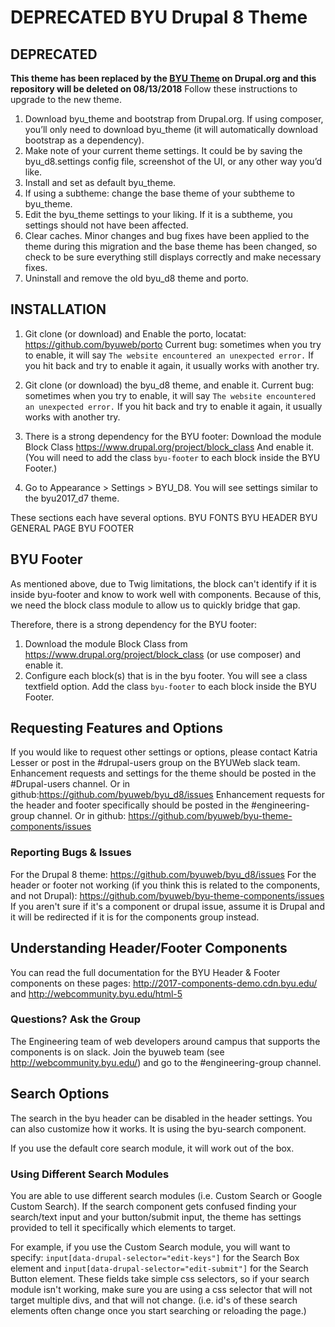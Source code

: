 # DEPRECATED BYU Drupal 8 Theme

## DEPRECATED
**This theme has been replaced by the [BYU Theme](https://drupal.org/projects/byu_theme) on Drupal.org and this repository will be deleted on 08/13/2018** Follow these instructions to upgrade to the new theme.

1.	Download byu_theme and bootstrap from Drupal.org. If using composer, you’ll only need to download byu_theme (it will automatically download bootstrap as a dependency).
2.	Make note of your current theme settings. It could be by saving the byu_d8.settings config file, screenshot of the UI, or any other way you’d like.
3.	Install and set as default byu_theme.
4.	If using a subtheme: change the base theme of your subtheme to byu_theme.
5.	Edit the byu_theme settings to your liking. If it is a subtheme, you settings should not have been affected.
6.	Clear caches. Minor changes and bug fixes have been applied to the theme during this migration and the base theme has been changed, so check to be sure everything still displays correctly and make necessary fixes.
7.	Uninstall and remove the old byu_d8 theme and porto. 


## INSTALLATION
1. Git clone (or download) and Enable the porto, locatat: https://github.com/byuweb/porto
  Current bug: sometimes when you try to enable, it will say `The website encountered an unexpected error.` If you hit back and try to enable it again, it usually works with another try.
2. Git clone (or download) the byu_d8 theme, and enable it. 
  Current bug: sometimes when you try to enable, it will say `The website encountered an unexpected error.` If you hit back and try to enable it again, it usually works with another try.

3. There is a strong dependency for the BYU footer: Download the module Block Class https://www.drupal.org/project/block_class
And enable it. (You will need to add the class `byu-footer` to each block inside the BYU Footer.)

4. Go to Appearance > Settings > BYU_D8. You will see settings similar to the byu2017_d7 theme.

These sections each have several options.
BYU FONTS
BYU HEADER
BYU GENERAL PAGE
BYU FOOTER

## BYU Footer
As mentioned above, due to Twig limitations, the block can't identify if it is inside byu-footer and know to work well with components. Because of this, we need the block class module to allow us to quickly bridge that gap.

Therefore, there is a strong dependency for the BYU footer: 
1. Download the module Block Class from https://www.drupal.org/project/block_class (or use composer) and enable it. 
2. Configure each block(s) that is in the byu footer. You will see a class textfield option. Add the class `byu-footer` to each block inside the BYU Footer.

## Requesting Features and Options
If you would like to request other settings or options, please contact Katria Lesser or post in the #drupal-users group on the BYUWeb slack team.
Enhancement requests and settings for the theme should be posted in the #Drupal-users channel. 
Or in github:https://github.com/byuweb/byu_d8/issues
Enhancement requests for the header and footer specifically should be posted in the #engineering-group channel.
Or in github: https://github.com/byuweb/byu-theme-components/issues

### Reporting Bugs & Issues

For the Drupal 8 theme: https://github.com/byuweb/byu_d8/issues
For the header or footer not working (if you think this is related to the components, and not Drupal):
https://github.com/byuweb/byu-theme-components/issues
If you aren't sure if it's a component or drupal issue, assume it is Drupal and it will be redirected if it
is for the components group instead.

## Understanding Header/Footer Components
You can read the full documentation for the BYU Header & Footer components on these pages:
http://2017-components-demo.cdn.byu.edu/
and 
http://webcommunity.byu.edu/html-5

### Questions? Ask the Group
The Engineering team of web developers around campus that supports the components is on slack.
Join the byuweb team (see http://webcommunity.byu.edu/) and go to the #engineering-group channel.

## Search Options
The search in the byu header can be disabled in the header settings.
You can also customize how it works. It is using the byu-search component. 

If you use the default core search module, it will work out of the box.
### Using Different Search Modules
You are able to use different search modules (i.e. Custom Search or Google Custom Search). If the search
component gets confused finding your search/text input and your button/submit input, the theme has
settings provided to tell it specifically which elements to target.

For example, if you use the Custom Search module, you will want to specify:
`input[data-drupal-selector="edit-keys"]` for the Search Box element
and 
`input[data-drupal-selector="edit-submit"]` for the Search Button element.
These fields take simple css selectors, so if your search module isn't working, make sure you are using a css selector that will not target multiple divs, and that will not change. (i.e. id's of these search elements often change once you start searching or reloading the page.)
